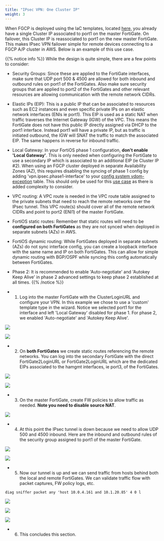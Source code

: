 ```yaml
---
title: "IPsec VPN: One Cluster IP"
weight: 3
---
```



When FGCP is deployed using the IaC templates, located [here,](73_usecase3.html) you already have a single Cluster IP associated to port1 on the master FortiGate.  On failover, this Cluster IP is reassociated to port1 on the new master FortiGate.  This makes IPsec VPN failover simple for remote devices connecting to a FGCP A/P cluster in AWS.  Below is an example of this use case.

{{% notice info %}}
While the design is quite simple, there are a few points to consider:

- Security Groups:  Since these are applied to the FortiGate interfaces, make sure that UDP port 500 & 4500 are allowed for both inbound and outbound rules on port1 of the FortiGates.  Also make sure security groups that are applied to port2 of the FortiGates and other relevant resources are allowing communication with the remote network CIDRs.

- Elastic IPs (EIP):  This is a public IP that can be associated to resources such as EC2 instances and even specific private IPs on an elastic network interfaces (ENIs ie port1).  This EIP is used as a static NAT when traffic traverses the Internet Gateway (IGW) of the VPC.  This means the FortiGate does not have this public IP directly assigned via DHCP to the port1 interface.  Instead port1 will have a private IP, but as traffic is initiated outbound, the IGW will SNAT the traffic to match the associated EIP.  The same happens in reverse for inbound traffic.

- Local Gateway:  In your FortiOS phase 1 configuration, **don't enable 'Local Gateway'**.  This is only needed when configuring the FortiGate to use a secondary IP which is associated to an additional EIP (ie Cluster IP #2).  When using an FGCP cluster deployed in separate Availability Zones (AZ), this requires disabling the syncing of phase 1 config by adding 'vpn.ipsec.phase1-interface' to your [config system vdom-exception](https://docs.fortinet.com/document/fortigate/7.4.0/administration-guide/105611/vdom-exceptions) table.  This should only be used for this [use case](https://fortinetcloudcse.github.io/FGCP-in-AWS/7_usecases/74_usecase4.html) as there is added complexity to consider.

- VPC routing:  A VPC route is needed in the VPC route table assigned to the private subnets that need to reach the remote networks over the IPsec tunnel.  This VPC route(s) should cover all of the remote network CIDRs and point to port2 (ENI1) of the master FortiGate.

- FortiOS static routes:  Remember that static routes will need to be **configured on both FortiGates** as they are not synced when deployed in separate subnets (AZs) in AWS.

- FortiOS dynamic routing:  While FortiGates deployed in separate subnets (AZs) do not sync interface config, you can create a loopback interface with the same name and IP on both FortiGates.  This can allow for simple dynamic routing with BGP/OSPF while syncing this config automatically between FortiGates.

- Phase 2:  It is recommended to enable 'Auto-negotiate' and 'Autokey Keep Alive' in phase 2 advanced settings to keep phase 2 established at all times.
{{% /notice %}}


- 1.  Log into the master FortiGate with the ClusterLoginURL and configure your VPN.  In this example we chose to use a 'custom' template type in the wizard.  Notice we selected port1 for the interface and left 'Local Gateway' disabled for phase 1.  For phase 2, we enabled 'Auto-negotiate' and 'Autokey Keep Alive'.

![](image-uc3-1a.png)

![](image-uc3-1b.png)

- 2.  On **both FortiGates** we create static routes referencing the remote networks.  You can log into the secondary FortiGate with the direct FortiGate2LoginURL or FortiGate2LoginURL which are the dedicated EIPs associated to the hamgmt interfaces, ie port3, of the FortiGates.

![](image-uc3-2a.png)

![](image-uc3-2b.png)

- 3.  On the master FortiGate, create FW policies to allow traffic as needed.  **Note you need to disable source NAT**.

![](image-uc3-3.png)

- 4. At this point the IPsec tunnel is down because we need to allow UDP 500 and 4500 inbound.  Here are the inbound and outbound rules of the security group assigned to port1 of the master FortiGate.

![](image-uc3-4a.png)

![](image-uc3-4b.png)

- 5.  Now our tunnel is up and we can send traffic from hosts behind both the local and remote FortiGates.  We can validate traffic flow with packet captures, FW policy logs, etc.

```
diag sniffer packet any 'host 10.0.4.161 and 10.1.20.85' 4 0 l
```

![](image-uc3-5a.png)

![](image-uc3-5b.png)

![](image-uc3-5c.png)

- 6.  This concludes this section.
